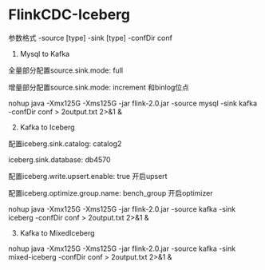# FlinkCDC-Iceberg

参数格式
-source [type] -sink [type] -confDir conf

1. Mysql to Kafka

全量部分配置source.sink.mode: full

增量部分配置source.sink.mode: increment 和binlog位点

nohup java -Xmx125G -Xms125G -jar flink-2.0.jar -source mysql -sink kafka -confDir conf > 2output.txt 2>&1 &

2. Kafka to Iceberg

配置iceberg.sink.catalog: catalog2

   iceberg.sink.database: db4570

配置iceberg.write.upsert.enable: true 开启upsert

配置iceberg.optimize.group.name: bench_group 开启optimizer

nohup java -Xmx125G -Xms125G -jar flink-2.0.jar -source kafka -sink iceberg -confDir conf > 2output.txt 2>&1 &

3. Kafka to MixedIceberg

nohup java -Xmx125G -Xms125G -jar flink-2.0.jar -source kafka -sink mixed-iceberg -confDir conf > 2output.txt 2>&1 &



